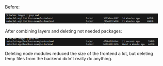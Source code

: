 Before:

![alt text](image.png)

After combining layers and deleting not needed packages:

![alt text](image-1.png)

Deleting node modules reduced the size of the frontend a lot, but deleting temp files from the backend didn't really do anything.
